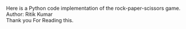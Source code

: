 Here is a Python code implementation of the rock-paper-scissors game.
<br>
Author: Ritik Kumar
<br>
Thank you For Reading this.

